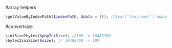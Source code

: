 #array helpers
```php
\getValueByIndexPath($indexPath, $data = []); //$var['foo[name]'] выбирает из массива нужный результат
```

#convertsize
```php
\iniSize2bytes($phpIniSize); //10М -> 10485760
\bytes2iniSize($size); // 10485760 -> 10М
```